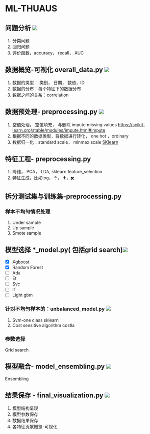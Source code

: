 # ML-THUAUS 
## 问题分析 ![](https://img.shields.io/badge/status-empty-red.svg)
1. 分类问题
2. 回归问题
3. 评价函数，accuracy， recall， AUC 


## 数据概览-可视化 overall_data.py ![](https://img.shields.io/badge/status-incompelete-yellow.svg)
1. 数据的类型： 类别， 日期， 数值，ID
2. 数据的分布：每个特征下的数据分布
3. 数据之间的关系：correlation

## 数据预处理- preprocessing.py ![](https://img.shields.io/badge/status-incompelete-yellow.svg)
1. 空值处理， 空值填充， 与删除 impute missing values  <https://scikit-learn.org/stable/modules/impute.html#impute>
2. 根据不同的数据类型，将数据进行转化， one hot ，ordinary
3. 数据归一化：standard scale， minmax scale
[SKlearn](https://scikit-learn.org/stable/modules/preprocessing.html#preprocessing)

## 特征工程- preprocessing.py
1. 降维， PCA， LDA, sklearn feature_selection
2. 特征生成，比如log， ➗， ➕，✖️

## 拆分测试集与训练集-preprocessing.py
### 样本不均匀情况处理
1. Under sample
2. Up sample
3. Smote sample


## 模型选择 *_model.py( 包括grid search)![](https://img.shields.io/badge/status-incompelete-yellow.svg)
- [x] Xgboost
- [x] Random Forest
- [ ] Ada
- [ ] Et
- [ ] Svc
- [ ] rf
- [ ] Light gbm

### 针对不均匀样本的：unbalanced_model.py ![](https://img.shields.io/badge/status-empty-red.svg)
1. Svm-one class
sklearn
2. Cost sensitive algorithm
costla

### 参数选择
Grid search

## 模型融合- model_ensembling.py ![](https://img.shields.io/badge/status-incompelete-yellow.svg)
Ensembling

## 结果保存 - final_visualization.py ![](https://img.shields.io/badge/status-empty-red.svg)
1. 模型结构呈现
2. 模型参数保存
3. 数据结果保存
4. 各特征贡献概览-可视化
